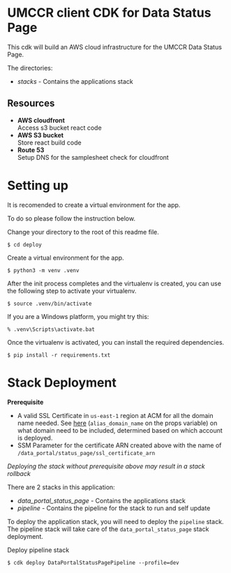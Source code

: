 # UMCCR client CDK for Data Status Page

This cdk will build an AWS cloud infrastructure for the UMCCR Data Status Page.


The directories:
- *stacks* - Contains the applications stack

## Resources

- **AWS cloudfront**  
    Access s3 bucket react code
- **AWS S3 bucket**  
    Store react build code
- **Route 53**  
    Setup DNS for the samplesheet check for cloudfront

# Setting up

It is recomended to create a virtual environment for the app.

To do so please follow the instruction below.

Change your directory to the root of this readme file.
```
$ cd deploy
```
Create a virtual environment for the app.
```
$ python3 -m venv .venv
```

After the init process completes and the virtualenv is created, you can use the following
step to activate your virtualenv.

```
$ source .venv/bin/activate
```

If you are a Windows platform, you might try this:

```
% .venv\Scripts\activate.bat
```
Once the virtualenv is activated, you can install the required dependencies.

```
$ pip install -r requirements.txt
```


# Stack Deployment

**Prerequisite**
- A valid SSL Certificate in `us-east-1` region at ACM for all the domain name needed. See [here](app.py#L42) (`alias_domain_name` on the props variable) on what domain need to be included, determined based on which account is deployed.
- SSM Parameter for the certificate ARN created above with the name of `/data_portal/status_page/ssl_certificate_arn`

_Deploying the stack without prerequisite above may result in a stack rollback_

There are 2 stacks in this application:
- *data_portal_status_page* - Contains the applications stack
- *pipeline* - Contains the pipeline for the stack to run and self update


To deploy the application stack, you will need to deploy the `pipeline` stack. The pipeline stack will take care of the `data_portal_status_page` stack deployment.


Deploy pipeline stack
```
$ cdk deploy DataPortalStatusPagePipeline --profile=dev
```

